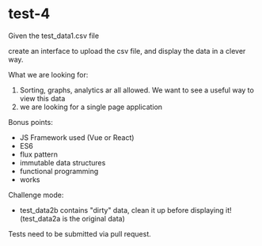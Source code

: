 # test-4

Given the test_data1.csv file

create an interface to upload the csv file, and display the data in a clever way.

What we are looking for:
1) Sorting, graphs, analytics ar all allowed. We want to see a useful way to view this data
2) we are looking for a single page application

Bonus points:
- JS Framework used (Vue or React)
- ES6
- flux pattern
- immutable data structures
- functional programming
- works

Challenge mode:
- test_data2b contains "dirty" data, clean it up before displaying it! (test_data2a is the original data)


Tests need to be submitted via pull request.
